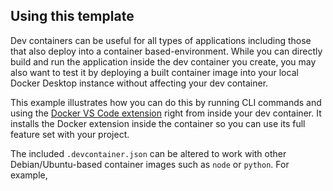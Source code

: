 ## Using this template

Dev containers can be useful for all types of applications including those that also deploy into a container based-environment. While you can directly build and run the application inside the dev container you create, you may also want to test it by deploying a built container image into your local Docker Desktop instance without affecting your dev container.

This example illustrates how you can do this by running CLI commands and using the [Docker VS Code extension](https://marketplace.visualstudio.com/items?itemName=ms-azuretools.vscode-docker) right from inside your dev container. It installs the Docker extension inside the container so you can use its full feature set with your project.

The included `.devcontainer.json` can be altered to work with other Debian/Ubuntu-based container images such as `node` or `python`. For example, 